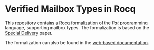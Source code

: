 # Verified Mailbox Types in Rocq

This repository contains a Rocq formalization of the _Pat_ programming language, supporting mailbox types. The formalization is based on the [Special Delivery](https://dl.acm.org/doi/10.1145/3607832) paper.

The formalization can also be found in the [web-based documentation](https://edgardschi.github.io/mailbox-types-rocq/).
